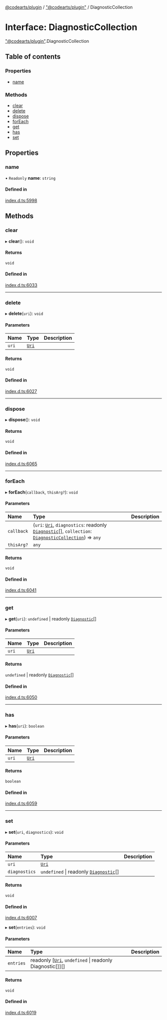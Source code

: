 [@codearts/plugin](../README.md) / ["@codearts/plugin"](../modules/_codearts_plugin_.md) / DiagnosticCollection

# Interface: DiagnosticCollection

["@codearts/plugin"](../modules/_codearts_plugin_.md).DiagnosticCollection

## Table of contents

### Properties

- [name](codearts_plugin_.DiagnosticCollection.md#name)

### Methods

- [clear](codearts_plugin_.DiagnosticCollection.md#clear)
- [delete](codearts_plugin_.DiagnosticCollection.md#delete)
- [dispose](codearts_plugin_.DiagnosticCollection.md#dispose)
- [forEach](codearts_plugin_.DiagnosticCollection.md#foreach)
- [get](codearts_plugin_.DiagnosticCollection.md#get)
- [has](codearts_plugin_.DiagnosticCollection.md#has)
- [set](codearts_plugin_.DiagnosticCollection.md#set)

## Properties

### name

• `Readonly` **name**: `string`

#### Defined in

[index.d.ts:5998](https://github.com/huaweicloud/cloudide-plugin-api/blob/d4de966/index.d.ts#L5998)

## Methods

### clear

▸ **clear**(): `void`

#### Returns

`void`

#### Defined in

[index.d.ts:6033](https://github.com/huaweicloud/cloudide-plugin-api/blob/d4de966/index.d.ts#L6033)

___

### delete

▸ **delete**(`uri`): `void`

#### Parameters

| Name | Type | Description |
| :------ | :------ | :------ |
| `uri` | [`Uri`](../classes/codearts_plugin_.Uri.md) |  |

#### Returns

`void`

#### Defined in

[index.d.ts:6027](https://github.com/huaweicloud/cloudide-plugin-api/blob/d4de966/index.d.ts#L6027)

___

### dispose

▸ **dispose**(): `void`

#### Returns

`void`

#### Defined in

[index.d.ts:6065](https://github.com/huaweicloud/cloudide-plugin-api/blob/d4de966/index.d.ts#L6065)

___

### forEach

▸ **forEach**(`callback`, `thisArg?`): `void`

#### Parameters

| Name | Type | Description |
| :------ | :------ | :------ |
| `callback` | (`uri`: [`Uri`](../classes/codearts_plugin_.Uri.md), `diagnostics`: readonly [`Diagnostic`](../classes/codearts_plugin_.Diagnostic.md)[], `collection`: [`DiagnosticCollection`](codearts_plugin_.DiagnosticCollection.md)) => `any` |  |
| `thisArg?` | `any` |  |

#### Returns

`void`

#### Defined in

[index.d.ts:6041](https://github.com/huaweicloud/cloudide-plugin-api/blob/d4de966/index.d.ts#L6041)

___

### get

▸ **get**(`uri`): `undefined` \| readonly [`Diagnostic`](../classes/codearts_plugin_.Diagnostic.md)[]

#### Parameters

| Name | Type | Description |
| :------ | :------ | :------ |
| `uri` | [`Uri`](../classes/codearts_plugin_.Uri.md) |  |

#### Returns

`undefined` \| readonly [`Diagnostic`](../classes/codearts_plugin_.Diagnostic.md)[]

#### Defined in

[index.d.ts:6050](https://github.com/huaweicloud/cloudide-plugin-api/blob/d4de966/index.d.ts#L6050)

___

### has

▸ **has**(`uri`): `boolean`

#### Parameters

| Name | Type | Description |
| :------ | :------ | :------ |
| `uri` | [`Uri`](../classes/codearts_plugin_.Uri.md) |  |

#### Returns

`boolean`

#### Defined in

[index.d.ts:6059](https://github.com/huaweicloud/cloudide-plugin-api/blob/d4de966/index.d.ts#L6059)

___

### set

▸ **set**(`uri`, `diagnostics`): `void`

#### Parameters

| Name | Type | Description |
| :------ | :------ | :------ |
| `uri` | [`Uri`](../classes/codearts_plugin_.Uri.md) |  |
| `diagnostics` | `undefined` \| readonly [`Diagnostic`](../classes/codearts_plugin_.Diagnostic.md)[] |  |

#### Returns

`void`

#### Defined in

[index.d.ts:6007](https://github.com/huaweicloud/cloudide-plugin-api/blob/d4de966/index.d.ts#L6007)

▸ **set**(`entries`): `void`

#### Parameters

| Name | Type | Description |
| :------ | :------ | :------ |
| `entries` | readonly [[`Uri`](../classes/codearts_plugin_.Uri.md), `undefined` \| readonly Diagnostic[]][] |  |

#### Returns

`void`

#### Defined in

[index.d.ts:6019](https://github.com/huaweicloud/cloudide-plugin-api/blob/d4de966/index.d.ts#L6019)
